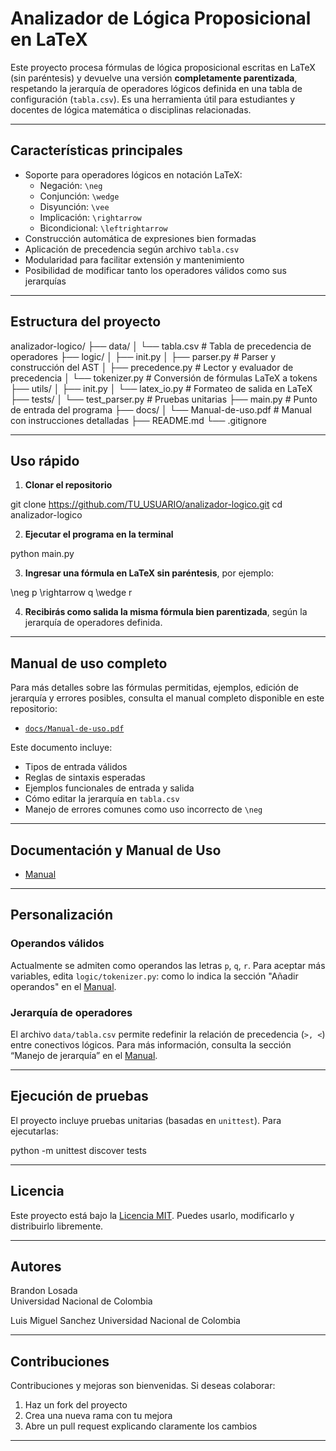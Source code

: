 # Analizador de Lógica Proposicional en LaTeX

Este proyecto procesa fórmulas de lógica proposicional escritas en LaTeX (sin paréntesis) y devuelve una versión **completamente parentizada**, respetando la jerarquía de operadores lógicos definida en una tabla de configuración (`tabla.csv`). Es una herramienta útil para estudiantes y docentes de lógica matemática o disciplinas relacionadas.

---

## Características principales

- Soporte para operadores lógicos en notación LaTeX:
  - Negación: `\neg`
  - Conjunción: `\wedge`
  - Disyunción: `\vee`
  - Implicación: `\rightarrow`
  - Bicondicional: `\leftrightarrow`
- Construcción automática de expresiones bien formadas
- Aplicación de precedencia según archivo `tabla.csv`
- Modularidad para facilitar extensión y mantenimiento
- Posibilidad de modificar tanto los operadores válidos como sus jerarquías

---

## Estructura del proyecto

analizador-logico/
├── data/
│ └── tabla.csv # Tabla de precedencia de operadores
├── logic/
│ ├── init.py
│ ├── parser.py # Parser y construcción del AST
│ ├── precedence.py # Lector y evaluador de precedencia
│ └── tokenizer.py # Conversión de fórmulas LaTeX a tokens
├── utils/
│ ├── init.py
│ └── latex_io.py # Formateo de salida en LaTeX
├── tests/
│ └── test_parser.py # Pruebas unitarias
├── main.py # Punto de entrada del programa
├── docs/
│ └── Manual-de-uso.pdf # Manual con instrucciones detalladas
├── README.md
└── .gitignore

---

## Uso rápido

1. **Clonar el repositorio**

git clone https://github.com/TU_USUARIO/analizador-logico.git
cd analizador-logico

2. **Ejecutar el programa en la terminal**

python main.py

3. **Ingresar una fórmula en LaTeX sin paréntesis**, por ejemplo:

\neg p \rightarrow q \wedge r

4. **Recibirás como salida la misma fórmula bien parentizada**, según la jerarquía de operadores definida.

---

## Manual de uso completo

Para más detalles sobre las fórmulas permitidas, ejemplos, edición de jerarquía y errores posibles, consulta el manual completo disponible en este repositorio:

- [`docs/Manual-de-uso.pdf`](docs/Manual-de-uso.pdf)

Este documento incluye:

- Tipos de entrada válidos
- Reglas de sintaxis esperadas
- Ejemplos funcionales de entrada y salida
- Cómo editar la jerarquía en `tabla.csv`
- Manejo de errores comunes como uso incorrecto de `\neg`

---

## Documentación y Manual de Uso

- [Manual](docs/Manual_de_uso.pdf)

---

## Personalización

### Operandos válidos

Actualmente se admiten como operandos las letras `p`, `q`, `r`. Para aceptar más variables, edita `logic/tokenizer.py`: como lo indica la sección "Añadir operandos" en el [Manual](docs/Manual_de_uso.pdf).



### Jerarquía de operadores

El archivo `data/tabla.csv` permite redefinir la relación de precedencia (`>, <`) entre conectivos lógicos. Para más información, consulta la sección “Manejo de jerarquía” en el [Manual](docs/Manual_de_uso.pdf).

---

## Ejecución de pruebas

El proyecto incluye pruebas unitarias (basadas en `unittest`). Para ejecutarlas:

python -m unittest discover tests

---

## Licencia

Este proyecto está bajo la [Licencia MIT](https://opensource.org/licenses/MIT). Puedes usarlo, modificarlo y distribuirlo libremente.

---

## Autores

Brandon Losada  
Universidad Nacional de Colombia

Luis Miguel Sanchez
Universidad Nacional de Colombia

---

## Contribuciones

Contribuciones y mejoras son bienvenidas. Si deseas colaborar:

1. Haz un fork del proyecto
2. Crea una nueva rama con tu mejora
3. Abre un pull request explicando claramente los cambios

---